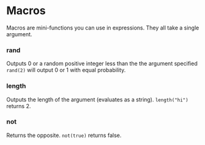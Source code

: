 # Macros

Macros are mini-functions you can use in expressions.  They all take a single argument.

### rand
Outputs 0 or a random positive integer less than the the argument specified
`rand(2)` will output 0 or 1 with equal probability.

### length
Outputs the length of the argument (evaluates as a string).  `length("hi")` returns 2.

### not
Returns the opposite.  `not(true)` returns false.
